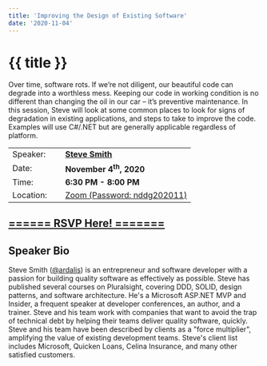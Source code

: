 ```yaml
---
title: 'Improving the Design of Existing Software'
date: '2020-11-04'
---
```

# {{ title }}

Over time, software rots. If we’re not diligent, our beautiful code can degrade into a worthless mess. Keeping our code in working condition is no different than changing the oil in our car – it’s preventive maintenance. In this session, Steve will look at some common places to look for signs of degradation in existing applications, and steps to take to improve the code. Examples will use C#/.NET but are generally applicable regardless of platform.

<table border="0">
    <tbody>
        <tr>
            <td>Speaker:</td>
            <td>&nbsp;</td>
            <td><a href="https://twitter.com/ardalis"><b>Steve Smith</b></a></td>
        </tr>
        <tr>
            <td>Date:</td>
            <td>&nbsp;</td>
            <td><b>November 4<sup>th</sup>, 2020</b></td>
        </tr>
        <tr>
            <td valign="top">Time:</td>
            <td>&nbsp;</td>
            <td><b>6:30 PM - 8:00 PM</b></td>
        </tr>
        <tr>
            <td valign="top">Location:</td>
            <td>&nbsp;</td>
            <td><a title="Location" rel="noopener noreferrer" target="_blank" href="https://match.zoom.us/j/99211412209?pwd=UEhVeFN6WjM2S3lnNDd6NiswNjZnQT09">Zoom (Password: nddg202011)</a></td>
        </tr>
    </tbody>
</table>
<h2><a target="_blank" rel="noopener noreferrer" href="https://www.eventbrite.com/e/improving-the-design-of-existing-software-tickets-127707405287">====== RSVP Here! =======</a></h2>

<h2>Speaker Bio</h2>
<p>Steve Smith (<a href="https://twitter.com/ardalis">@ardalis</a>) is an entrepreneur and software developer with a passion for building quality software as effectively as possible. Steve has published several courses on Pluralsight, covering DDD, SOLID, design patterns, and software architecture. He's a Microsoft ASP.NET MVP and Insider, a frequent speaker at developer conferences, an author, and a trainer. Steve and his team work with companies that want to avoid the trap of technical debt by helping their teams deliver quality software, quickly. Steve and his team have been described by clients as a "force multiplier", amplifying the value of existing development teams. Steve's client list includes Microsoft, Quicken Loans, Celina Insurance, and many other satisfied customers.</p>
